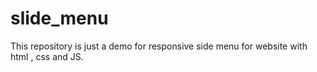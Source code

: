 # slide_menu
This repository is just a demo for responsive side menu for website with html , css and JS.
